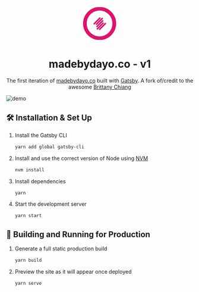 <div align="center">
  <img alt="Logo" src="https://raw.githubusercontent.com/dayaki/madebydayo/main/src/images/logo.png" width="100" />
</div>
<h1 align="center">
  madebydayo.co - v1
</h1>
<p align="center">
  The first iteration of <a href="https://madebydayo.co" target="_blank">madebydayo.co</a> built with <a href="https://www.gatsbyjs.org/" target="_blank">Gatsby</a>. A fork of/credit to the awesome <a href="https://brittanychiang.com" target="_blank">Brittany Chiang</a>
</p>

![demo](https://raw.githubusercontent.com/bchiang7/v4/main/src/images/demo.png)

## 🛠 Installation & Set Up

1. Install the Gatsby CLI

   ```sh
   yarn add global gatsby-cli
   ```

2. Install and use the correct version of Node using [NVM](https://github.com/nvm-sh/nvm)

   ```sh
   nvm install
   ```

3. Install dependencies

   ```sh
   yarn
   ```

4. Start the development server

   ```sh
   yarn start
   ```

## 🚀 Building and Running for Production

1. Generate a full static production build

   ```sh
   yarn build
   ```

1. Preview the site as it will appear once deployed

   ```sh
   yarn serve
   ```
